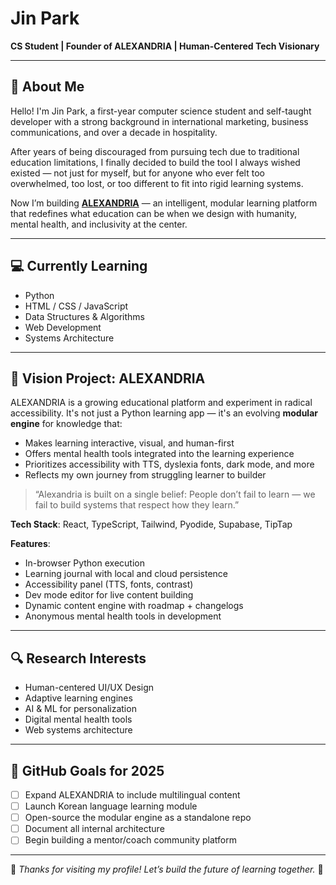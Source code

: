 
# Jin Park

**CS Student | Founder of ALEXANDRIA | Human-Centered Tech Visionary**

---

## 🌱 About Me

Hello! I'm Jin Park, a first-year computer science student and self-taught developer with a strong background in international marketing, business communications, and over a decade in hospitality.

After years of being discouraged from pursuing tech due to traditional education limitations, I finally decided to build the tool I always wished existed — not just for myself, but for anyone who ever felt too overwhelmed, too lost, or too different to fit into rigid learning systems.

Now I’m building [**ALEXANDRIA**](https://startling-praline-fc0599.netlify.app/) — an intelligent, modular learning platform that redefines what education can be when we design with humanity, mental health, and inclusivity at the center.

---

## 💻 Currently Learning

- Python
- HTML / CSS / JavaScript
- Data Structures & Algorithms
- Web Development
- Systems Architecture

---

## 🧠 Vision Project: ALEXANDRIA

ALEXANDRIA is a growing educational platform and experiment in radical accessibility. It's not just a Python learning app — it's an evolving **modular engine** for knowledge that:

- Makes learning interactive, visual, and human-first
- Offers mental health tools integrated into the learning experience
- Prioritizes accessibility with TTS, dyslexia fonts, dark mode, and more
- Reflects my own journey from struggling learner to builder

> “Alexandria is built on a single belief: People don’t fail to learn — we fail to build systems that respect how they learn.”

**Tech Stack**: React, TypeScript, Tailwind, Pyodide, Supabase, TipTap

**Features**:
- In-browser Python execution
- Learning journal with local and cloud persistence
- Accessibility panel (TTS, fonts, contrast)
- Dev mode editor for live content building
- Dynamic content engine with roadmap + changelogs
- Anonymous mental health tools in development

---

## 🔍 Research Interests

- Human-centered UI/UX Design
- Adaptive learning engines
- AI & ML for personalization
- Digital mental health tools
- Web systems architecture

---

## 📌 GitHub Goals for 2025

- [ ] Expand ALEXANDRIA to include multilingual content
- [ ] Launch Korean language learning module
- [ ] Open-source the modular engine as a standalone repo
- [ ] Document all internal architecture
- [ ] Begin building a mentor/coach community platform

---

💜 *Thanks for visiting my profile! Let’s build the future of learning together.* 💜

